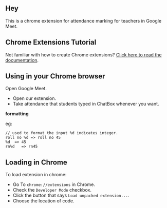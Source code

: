 
## Hey 
This is a chrome extension for attendance marking for teachers in Google Meet. 

## Chrome Extensions Tutorial
Not familiar with how to create Chrome extensions? [Click here to read the documentation](http://developer.chrome.com/extensions/index.html).

## Using in your Chrome browser
Open Google Meet.

* Open our extension.
* Take attendance that students typed in ChatBox whenever you want.

**formatting**

eg:

    // used to format the input %d indicates integer.
    roll no %d => roll no 45
    %d  => 45
    rn%d   => rn45
    


## Loading in Chrome
To load extension in chrome:

* Go To `chrome://extensions` in Chrome.
* Check the `Developer Mode` checkbox.
* Click the button that says `Load unpacked extension...`.
* Choose the location of code.


